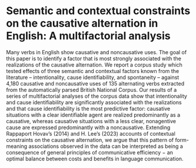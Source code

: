 # Semantic and contextual constraints on the causative alternation in English: A multifactorial analysis 

 Many verbs in English show causative and noncausative uses. The goal of this paper is to identify a factor that is most strongly associated with the realizations of the causative alternation. We report a corpus study which tested effects of three semantic and contextual factors known from the literature – intentionality, cause identifiability, and spontaneity – against 4,180 causative and noncausative uses of 135 alternating verbs extracted from the automatically parsed British National Corpus. Our results of a series of multifactorial analyses of the corpus data show that intentionality and cause identifiability are significantly associated with the realizations and that cause identifiability is the most predictive factor: causative situations with a clear identifiable agent are realized predominantly as a causative, whereas causative situations with a less clear, nonagentive cause are expressed predominantly with a noncausative. Extending Rappaport Hovav’s (2014) and H. Lee’s (2023) accounts of contextual constraints on the causative alternation, we argue that this pattern of form-meaning associations observed in the data can be interpreted as being a consequence of general principles of communicative efficiency − an optimal balance between costs and benefits in language communication.
